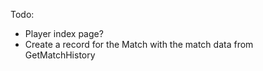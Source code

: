 Todo:

- Player index page?
- Create a record for the Match with the match data from GetMatchHistory

